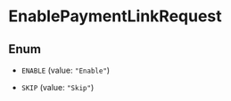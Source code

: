 

# EnablePaymentLinkRequest

## Enum


* `ENABLE` (value: `"Enable"`)

* `SKIP` (value: `"Skip"`)



